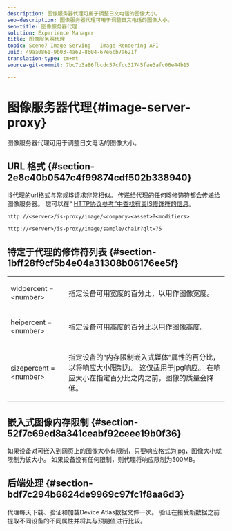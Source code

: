 ```yaml
---
description: 图像服务器代理可用于调整日文电话的图像大小。
seo-description: 图像服务器代理可用于调整日文电话的图像大小。
seo-title: 图像服务器代理
solution: Experience Manager
title: 图像服务器代理
topic: Scene7 Image Serving - Image Rendering API
uuid: 49aa0861-9b03-4a62-8604-67e6cb7a621f
translation-type: tm+mt
source-git-commit: 7bc7b3a86fbcdc57cfdc31745fae3afc06e44b15

---
```



# 图像服务器代理{#image-server-proxy}

图像服务器代理可用于调整日文电话的图像大小。

## URL 格式 {#section-2e8c40b0547c4f99874cdf502b338940}

IS代理的url格式与常规IS请求非常相似。 传递给代理的任何IS修饰符都会传递给图像服务器。 您可以在“ [HTTP协议参考”中查找有关IS修饰符的信息](../../is-api/http-ref/image-serving-api-ref/c-http-protocol-reference/c-introduction/c-introduction.md#concept-dbbd5241bc6248ad9b9d7f6c635c311e)。

`http://<server>/is-proxy/image/<company><asset>?<modifiers>`

`http://<server>/is-proxy/image/sample/chair?qlt=75`

## 特定于代理的修饰符列表 {#section-1bff28f9cf5b4e04a31308b06176ee5f}

<table id="simpletable_40C1DFB183B54A79BCF65D51ED480CE0"> 
 <tr class="strow"> 
  <td class="stentry"> <p><span class="codeph"> widpercent = &lt;number&gt;</span> </p></td> 
  <td class="stentry"> <p>指定设备可用宽度的百分比，以用作图像宽度。 </p></td> 
 </tr> 
 <tr class="strow"> 
  <td class="stentry"> <p><span class="codeph"> heipercent = &lt;number&gt;</span> </p></td> 
  <td class="stentry"> <p>指定设备可用高度的百分比以用作图像高度。 </p></td> 
 </tr> 
 <tr class="strow"> 
  <td class="stentry"> <p><span class="codeph"> sizepercent = &lt;number&gt;</span> </p></td> 
  <td class="stentry"> <p>指定设备的“内存限制嵌入式媒体”属性的百分比，以将响应大小限制为。 这仅适用于jpg响应。 在响应大小在指定百分比之内之前，图像的质量会降低。 </p></td> 
 </tr> 
</table>

## 嵌入式图像内存限制 {#section-52f7c69ed8a341ceabf92ceee19b0f36}

如果设备对可嵌入到网页上的图像大小有限制，只要响应格式为jpg，图像大小就限制为该大小。 如果设备没有任何限制，则代理将响应限制为500MB。

## 后端处理 {#section-bdf7c294b6824de9969c97fc1f8aa6d3}

代理每天下载、验证和加载Device Atlas数据文件一次。 验证在接受新数据之前提取不同设备的不同属性并将其与预期值进行比较。

